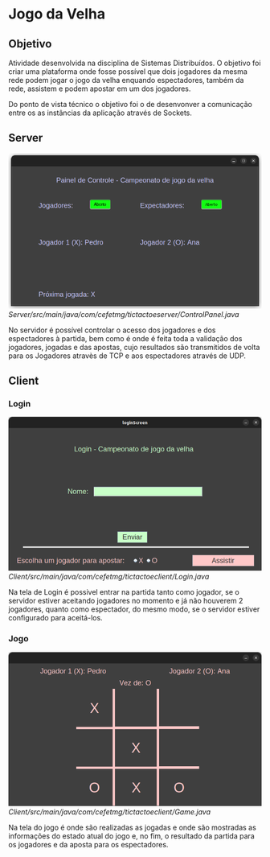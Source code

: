 # Jogo da Velha

## Objetivo
Atividade desenvolvida na disciplina de Sistemas Distribuídos. O objetivo foi criar uma plataforma onde fosse possível que dois jogadores da mesma rede podem jogar o jogo da velha enquando espectadores, também da rede, assistem e podem apostar em um dos jogadores. 

Do ponto de vista técnico o objetivo foi o de desenvonver a comunicação entre os as instâncias da aplicação através de Sockets.

## Server
![Control Panel](https://github.com/JoaoVictorFdeBarros/TicTacToe/blob/master/images/ControlPanel.png)
*Server/src/main/java/com/cefetmg/tictactoeserver/ControlPanel.java*

No servidor é possível controlar o acesso dos jogadores e dos espectadores à partida, bem como é onde é feita toda a validação dos jogadores, jogadas e das apostas, cujo resultados são transmitidos de volta para os Jogadores atravès de TCP e aos espectadores através de UDP.

## Client

### Login
![Login](https://github.com/JoaoVictorFdeBarros/TicTacToe/blob/master/images/login.png)
*Client/src/main/java/com/cefetmg/tictactoeclient/Login.java*

Na tela de Login é possivel entrar na partida tanto como jogador, se o servidor estiver aceitando jogadores no momento e já não houverem 2 jogadores, quanto como espectador, do mesmo modo, se o servidor estiver configurado para aceitá-los.

### Jogo
![Jogo](https://github.com/JoaoVictorFdeBarros/TicTacToe/blob/master/images/game.png)
*Client/src/main/java/com/cefetmg/tictactoeclient/Game.java*

Na tela do jogo é onde são realizadas as jogadas e onde são mostradas as informações do estado atual do jogo e, no fim, o resultado da partida para os jogadores e da aposta para os espectadores.

